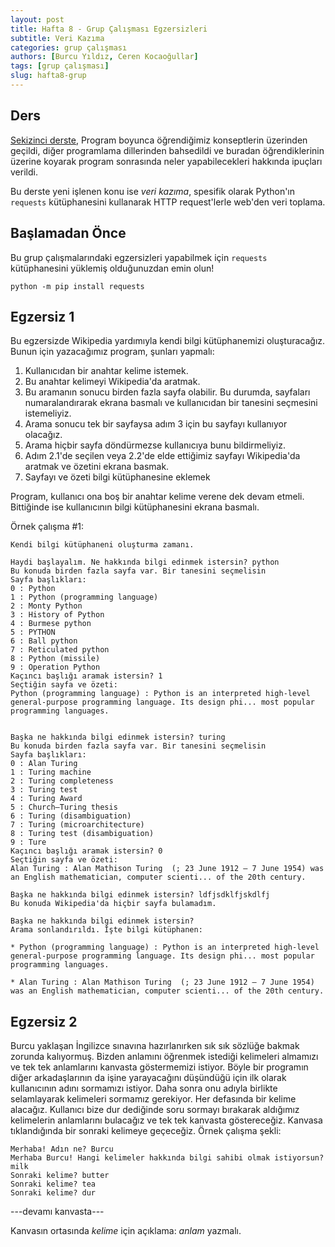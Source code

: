 ```yaml
---
layout: post
title: Hafta 8 - Grup Çalışması Egzersizleri
subtitle: Veri Kazıma
categories: grup çalışması
authors: [Burcu Yıldız, Ceren Kocaoğullar]
tags: [grup çalışması]
slug: hafta8-grup
---
```


## Ders

[Sekizinci derste](https://cs101-merhabadunya.github.io/dersler/ders8),
Program boyunca öğrendiğimiz konseptlerin üzerinden geçildi, diğer programlama dillerinden bahsedildi ve buradan öğrendiklerinin üzerine koyarak program sonrasında neler yapabilecekleri hakkında ipuçları verildi.

Bu derste yeni işlenen konu ise _veri kazıma_, spesifik olarak Python'ın `requests` kütüphanesini kullanarak HTTP request'lerle web'den veri toplama.

## Başlamadan Önce
Bu grup çalışmalarındaki egzersizleri yapabilmek için `requests` kütüphanesini yüklemiş olduğunuzdan emin olun!

`python -m pip install requests`

## Egzersiz 1

Bu egzersizde Wikipedia yardımıyla kendi bilgi kütüphanemizi oluşturacağız. Bunun için yazacağımız program, şunları yapmalı:
1. Kullanıcıdan bir anahtar kelime istemek.
2. Bu anahtar kelimeyi Wikipedia'da aratmak. 
  1. Bu aramanın sonucu birden fazla sayfa olabilir. Bu durumda, sayfaları numaralandırarak ekrana basmalı ve kullanıcıdan bir tanesini seçmesini istemeliyiz.
  2. Arama sonucu tek bir sayfaysa adım 3 için bu sayfayı kullanıyor olacağız.
  3. Arama hiçbir sayfa döndürmezse kullanıcıya bunu bildirmeliyiz.
3. Adım 2.1'de seçilen veya 2.2'de elde ettiğimiz sayfayı Wikipedia'da aratmak ve özetini ekrana basmak.
4. Sayfayı ve özeti bilgi kütüphanesine eklemek

Program, kullanıcı ona boş bir anahtar kelime verene dek devam etmeli. Bittiğinde ise kullanıcının bilgi kütüphanesini ekrana basmalı.

Örnek çalışma #1:

```
Kendi bilgi kütüphaneni oluşturma zamanı.

Haydi başlayalım. Ne hakkında bilgi edinmek istersin? python
Bu konuda birden fazla sayfa var. Bir tanesini seçmelisin
Sayfa başlıkları:
0 : Python
1 : Python (programming language)
2 : Monty Python
3 : History of Python
4 : Burmese python
5 : PYTHON
6 : Ball python
7 : Reticulated python
8 : Python (missile)
9 : Operation Python
Kaçıncı başlığı aramak istersin? 1
Seçtiğin sayfa ve özeti:
Python (programming language) : Python is an interpreted high-level general-purpose programming language. Its design phi... most popular programming languages.


Başka ne hakkında bilgi edinmek istersin? turing
Bu konuda birden fazla sayfa var. Bir tanesini seçmelisin
Sayfa başlıkları:
0 : Alan Turing
1 : Turing machine
2 : Turing completeness
3 : Turing test
4 : Turing Award
5 : Church–Turing thesis
6 : Turing (disambiguation)
7 : Turing (microarchitecture)
8 : Turing test (disambiguation)
9 : Ture
Kaçıncı başlığı aramak istersin? 0
Seçtiğin sayfa ve özeti:
Alan Turing : Alan Mathison Turing  (; 23 June 1912 – 7 June 1954) was an English mathematician, computer scienti... of the 20th century.

Başka ne hakkında bilgi edinmek istersin? ldfjsdklfjskdlfj
Bu konuda Wikipedia'da hiçbir sayfa bulamadım.

Başka ne hakkında bilgi edinmek istersin?
Arama sonlandırıldı. İşte bilgi kütüphanen:

* Python (programming language) : Python is an interpreted high-level general-purpose programming language. Its design phi... most popular programming languages.

* Alan Turing : Alan Mathison Turing  (; 23 June 1912 – 7 June 1954) was an English mathematician, computer scienti... of the 20th century.
```

## Egzersiz 2


Burcu yaklaşan İngilizce sınavına hazırlanırken sık sık sözlüğe bakmak zorunda kalıyormuş. Bizden
anlamını öğrenmek istediği kelimeleri almamızı ve tek tek anlamlarını kanvasta göstermemizi istiyor.
Böyle bir programın diğer arkadaşlarının da işine yarayacağını düşündüğü için ilk olarak kullanıcının
adını sormamızı istiyor. Daha sonra onu adıyla birlikte selamlayarak kelimeleri sormamız gerekiyor.
Her defasında bir kelime alacağız. Kullanıcı bize dur dediğinde soru sormayı bırakarak aldığımız
kelimelerin anlamlarını bulacağız ve tek tek kanvasta göstereceğiz. Kanvasa tıklandığında bir sonraki
kelimeye geçeceğiz.
Örnek çalışma şekli:
```
Merhaba! Adın ne? Burcu
Merhaba Burcu! Hangi kelimeler hakkında bilgi sahibi olmak istiyorsun? milk
Sonraki kelime? butter
Sonraki kelime? tea
Sonraki kelime? dur
```


---devamı kanvasta---


Kanvasın ortasında $kelime$ için açıklama: $anlam$ yazmalı.

